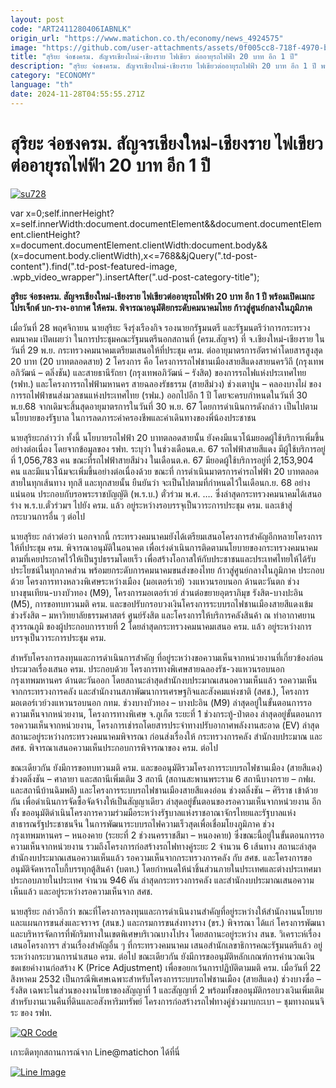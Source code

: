 ```yaml
---
layout: post
code: "ART2411280406IABNLK"
origin_url: "https://www.matichon.co.th/economy/news_4924575"
image: "https://github.com/user-attachments/assets/0f005cc8-718f-4970-b1a8-66061ccc4942"
title: "สุริยะ จ่อชงครม. สัญจรเชียงใหม่-เชียงราย ไฟเขียว ต่ออายุรถไฟฟ้า 20 บาท อีก 1 ปี"
description: "สุริยะ จ่อชงครม. สัญจรเชียงใหม่-เชียงราย ไฟเขียวต่ออายุรถไฟฟ้า 20 บาท อีก 1 ปี พร้อมเปิดเมกะโปรเจ็กต์ บก-ราง-อากาศ ให้ครม. พิจารณาอนุมัติยกระดับคมนาคมไทย"
category: "ECONOMY"
language: "th"
date: 2024-11-28T04:55:55.271Z
---
```


# สุริยะ จ่อชงครม. สัญจรเชียงใหม่-เชียงราย ไฟเขียว ต่ออายุรถไฟฟ้า 20 บาท อีก 1 ปี

[![](https://www.matichon.co.th/wp-content/uploads/2024/11/su728-5.jpg "su728")](https://www.matichon.co.th/wp-content/uploads/2024/11/su728-5.jpg)

var x=0;self.innerHeight?x=self.innerWidth:document.documentElement&&document.documentElement.clientHeight?x=document.documentElement.clientWidth:document.body&&(x=document.body.clientWidth),x<=768&&jQuery(".td-post-content").find(".td-post-featured-image, .wpb\_video\_wrapper").insertAfter(".ud-post-category-title");

**สุริยะ จ่อชงครม. สัญจรเชียงใหม่-เชียงราย ไฟเขียวต่ออายุรถไฟฟ้า 20 บาท อีก 1 ปี พร้อมเปิดเมกะโปรเจ็กต์ บก-ราง-อากาศ ให้ครม. พิจารณาอนุมัติยกระดับคมนาคมไทย ก้าวสู่ศูนย์กลางในภูมิภาค**

เมื่อวันที่ 28 พฤศจิกายน นายสุริยะ จึงรุ่งเรืองกิจ รองนายกรัฐมนตรี และรัฐมนตรีว่าการกระทรวงคมนาคม เปิดเผยว่า ในการประชุมคณะรัฐมนตรีนอกสถานที่ (ครม.สัญจร) ที่ จ.เชียงใหม่-เชียงราย ในวันที่ 29 พ.ย. กระทรวงคมนาคมเตรียมเสนอให้ที่ประชุม ครม. ต่ออายุมาตรการอัตราค่าโดยสารสูงสุด 20 บาท (20 บาทตลอดสาย) 2 โครงการ คือ โครงการรถไฟชานเมืองสายสีแดงสายนครวิถี (กรุงเทพอภิวัฒน์ – ตลิ่งชัน) และสายธานีรัถยา (กรุงเทพอภิวัฒน์ – รังสิต) ของการรถไฟแห่งประเทศไทย (รฟท.) และโครงการรถไฟฟ้ามหานคร สายฉลองรัชธรรม (สายสีม่วง) ช่วงเตาปูน – คลองบางไผ่ ของการรถไฟฟ้าขนส่งมวลชนแห่งประเทศไทย (รฟม.) ออกไปอีก 1 ปี โดยจะครบกำหนดในวันที่ 30 พ.ย.68 จากเดิมจะสิ้นสุดอายุมาตรการในวันที่ 30 พ.ย. 67 โดยการดำเนินการดังกล่าว เป็นไปตามนโยบายของรัฐบาล ในการลดภาระค่าครองชีพและค่าเดินทางของพี่น้องประชาชน

นายสุริยะกล่าวว่า ทั้งนี้ นโยบายรถไฟฟ้า 20 บาทตลอดสายนั้น ยังคงมีแนวโน้มยอดผู้ใช้บริการเพิ่มขึ้นอย่างต่อเนื่อง โดยจากข้อมูลของ รฟท. ระบุว่า ในช่วงเดือนต.ค. 67 รถไฟฟ้าสายสีแดง มีผู้ใช้บริการอยู่ที่ 1,056,783 คน ขณะที่รถไฟฟ้าสายสีม่วง ในเดือนต.ค. 67 มียอดผู้ใช้บริการอยู่ที่ 2,153,904 คน และมีแนวโน้มจะเพิ่มขึ้นอย่างต่อเนื่องด้วย ขณะที่ การดำเนินมาตรการค่ารถไฟฟ้า 20 บาทตลอดสายในทุกเส้นทาง ทุกสี และทุกสายนั้น ยืนยันว่า จะเป็นไปตามที่กำหนดไว้ในเดือนก.ย. 68 อย่างแน่นอน ประกอบกับรอพระราชบัญญัติ (พ.ร.บ.) ตั๋วร่วม พ.ศ. …. ซึ่งล่าสุดกระทรวงคมนาคมได้เสนอร่าง พ.ร.บ.ตั๋วร่วมฯ ไปยัง ครม. แล้ว อยู่ระหว่างรอบรรจุเป็นวาระการประชุม ครม. และเข้าสู่กระบวนการอื่น ๆ ต่อไป

นายสุริยะ กล่าวต่อว่า นอกจากนี้ กระทรวงคมนาคมยังได้เตรียมเสนอโครงการสำคัญอีกหลายโครงการให้ที่ประชุม ครม. พิจารณาอนุมัติในอนาคต เพื่อเร่งดำเนินการติดตามนโยบายของกระทรวงคมนาคม ตามที่เคยประกาศไว้ให้เป็นรูปธรรมโดยเร็ว เพื่อสร้างโอกาสให้กับประชาชนและประเทศไทยให้ได้รับประโยชน์ในทุกภาคส่วน พร้อมยกระดับการคมนาคมขนส่งของไทย ก้าวสู่ศูนย์กลางในภูมิภาค ประกอบด้วย โครงการทางหลวงพิเศษระหว่างเมือง (มอเตอร์เวย์) วงแหวนรอบนอก ด้านตะวันตก ช่วงบางขุนเทียน-บางบัวทอง (M9), โครงการมอเตอร์เวย์ ส่วนต่อขยายอุตราภิมุข รังสิต-บางปะอิน (M5), การขอทบทวนมติ ครม. และขอปรับกรอบวงเงินโครงการระบบรถไฟชานเมืองสายสีแดงเข้ม ช่วงรังสิต – มหาวิทยาลัยธรรมศาสตร์ ศูนย์รังสิต และโครงการให้บริการคลังสินค้า ณ ท่าอากาศยานสุวรรณภูมิ ของผู้ประกอบการรายที่ 2 โดยล่าสุดกระทรวงคมนาคมเสนอ ครม. แล้ว อยู่ระหว่างการบรรจุเป็นวาระการประชุม ครม.

สำหรับโครงการลงทุนและการดำเนินการสำคัญ ที่อยู่ระหว่างขอความเห็นจากหน่วยงานที่เกี่ยวข้องก่อนประมวลเรื่องเสนอ ครม. ประกอบด้วย โครงการทางพิเศษสายฉลองรัช-วงแหวนรอบนอก กรุงเทพมหานคร ด้านตะวันออก โดยสถานะล่าสุดสำนักงบประมาณเสนอความเห็นแล้ว รอความเห็นจากกระทรวงการคลัง และสำนักงานสภาพัฒนาการเศรษฐกิจและสังคมแห่งชาติ (สศช.), โครงการมอเตอร์เวย์วงแหวนรอบนอก กทม. ช่วงบางบัวทอง – บางปะอิน (M9) ล่าสุดอยู่ในขั้นตอนการรอความเห็นจากหน่วยงาน, โครงการทางพิเศษ จ.ภูเก็ต ระยะที่ 1 ช่วงกระทู้-ป่าตอง ล่าสุดอยู่ขั้นตอนการรอความเห็นจากหน่วยงาน, โครงการเช่ารถโดยสารประจำทางปรับอากาศพลังงานสะอาด (EV) ล่าสุดสถานะอยู่ระหว่างกระทรวงคมนาคมพิจารณา ก่อนส่งเรื่องให้ กระทรวงการคลัง สำนักงบประมาณ และ สศช. พิจารณาเสนอความเห็นประกอบการพิจารณาของ ครม. ต่อไป

ขณะเดียวกัน ยังมีการขอทบทวนมติ ครม. และขออนุมัติรวมโครงการระบบรถไฟชานเมือง (สายสีแดง) ช่วงตลิ่งชัน – ศาลายา และสถานีเพิ่มเติม 3 สถานี (สถานสะพานพระราม 6 สถานีบางกราย – กฟผ. และสถานีบ้านฉิมพลี) และโครงการระบบรถไฟชานเมืองสายสีแดงอ่อน ช่วงตลิ่งชัน – ศิริราช เข้าด้วยกัน เพื่อดำเนินการจัดซื้อจัดจ้างให้เป็นสัญญาเดียว ล่าสุดอยู่ขั้นตอนของรอความเห็นจากหน่วยงาน อีกทั้ง ขออนุมัติดำเนินโครงการความร่วมมือระหว่างรัฐบาลแห่งราชอาณาจักรไทยและรัฐบาลแห่งสาธารณรัฐประชาชนจีน ในการพัฒนาระบบรถไฟความเร็วสุดเพื่อเชื่อมโยงภูมิภาค ช่วงกรุงเทพมหานคร – หนองคาย (ระยะที่ 2 ช่วงนครราชสีมา – หนองคาย) ซึ่งขณะนี้อยู่ในขั้นตอนการรอความเห็นจากหน่วยงาน รวมถึงโครงการก่อสร้างรถไฟทางคู่ระยะ 2 จำนวน 6 เส้นทาง สถานะล่าสุด สำนักงบประมาณเสนอความเห็นแล้ว รอความเห็นจากกระทรวงการคลัง กับ สศช. และโครงการขออนุมัติจัดหารถโบกี้บรรทุกตู้สินค้า (บตท.) โดยกำหนดให้นำชิ้นส่วนภายในประเทศและต่างประเทศมาประกอบภายในประเทศ จำนวน 946 คัน ล่าสุดกระทรวงการคลัง และสำนักงบประมาณเสนอความเห็นแล้ว และอยู่ระหว่างรอความเห็นจาก สศช.

นายสุริยะ กล่าวอีกว่า ขณะที่โครงการลงทุนและการดำเนินงานสำคัญที่อยู่ระหว่างให้สำนักงานนโยบายและแผนการขนส่งและจราจร (สนข.) และกรมการขนส่งทางราง (ขร.) พิจารณา ได้แก่ โครงการพัฒนาและบริหารจัดการที่พักริมทางในเขตพิเศษบริเวณบางโปรง โดยสถานะอยู่ระหว่าง สนข. วิเคราะห์เรื่องเสนอโครงการฯ ส่วนเรื่องสำคัญอื่น ๆ ที่กระทรวงคมนาคม เสนอสำนักเลขาธิการคณะรัฐมนตรีแล้ว อยู่ระหว่างกระบวนการนำเสนอ ครม. ต่อไป ขณะเดียวกัน ยังมีการขออนุมัติหลักเกณฑ์การคำนวณเงินชดเชยค่างานก่อสร้าง K (Price Adjustment) เพื่อขอยกเว้นการปฏิบัติตามมติ ครม. เมื่อวันที่ 22 สิงหาคม 2532 เป็นกรณีพิเศษเฉพาะสำหรับโครงการระบบรถไฟชานเมือง (สายสีแดง) ช่วงบางซื่อ – รังสิต เฉพาะในส่วนของงานโยธาของสัญญาที่ 1 และสัญญาที่ 2 พร้อมทั้งขออนุมัติกรอบวงเงินเพิ่มเติมสำหรับงานเวนคืนที่ดินและอสังหาริมทรัพย์ โครงการก่อสร้างรถไฟทางคู่ช่วงมาบกะเบา – ชุมทางถนนจิระ ของ รฟท.

[![QR Code](https://www.matichon.co.th/wp-content/uploads/2023/07/wob1371z.jpg)](https://lin.ee/ht0nDxX)

เกาะติดทุกสถานการณ์จาก Line@matichon ได้ที่นี่

[![Line Image](https://www.matichon.co.th/wp-content/uploads/2023/07/th.png)](https://lin.ee/ht0nDxX)
